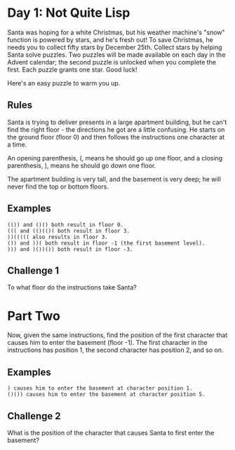 # Day 1: Not Quite Lisp

Santa was hoping for a white Christmas, but his weather machine's "snow" function is powered by stars, and he's fresh out! To save Christmas, he needs you to collect fifty stars by December 25th.
Collect stars by helping Santa solve puzzles. Two puzzles will be made available on each day in the Advent calendar; the second puzzle is unlocked when you complete the first. Each puzzle grants one star. Good luck!

Here's an easy puzzle to warm you up.

## Rules

Santa is trying to deliver presents in a large apartment building, 
but he can't find the right floor - the directions he got are a little confusing. 
He starts on the ground floor (floor 0) and then follows the instructions one character at a time.

An opening parenthesis, (, means he should go up one floor, 
and a closing parenthesis, ), means he should go down one floor.

The apartment building is very tall, and the basement is very deep; he will never find the top or bottom floors.

## Examples

```
(()) and ()() both result in floor 0.
((( and (()(()( both result in floor 3.
))((((( also results in floor 3.
()) and ))( both result in floor -1 (the first basement level).
))) and )())()) both result in floor -3.
```

## Challenge 1
To what floor do the instructions take Santa?

# Part Two

Now, given the same instructions, find the position of the first character that causes him to enter the basement (floor -1). 
The first character in the instructions has position 1, the second character has position 2, and so on.

## Examples

```
) causes him to enter the basement at character position 1.
()()) causes him to enter the basement at character position 5.
```

## Challenge 2

What is the position of the character that causes Santa to first enter the basement?